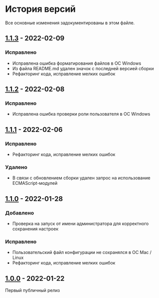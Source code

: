 # История версий

Все основные изменения задокументированы в этом файле.

[1.1.3]: https://github.com/digikid/create-project/releases/tag/1.1.3

## [1.1.3] - 2022-02-09

### Исправлено
- Исправлена ошибка форматирования файлов в ОС Windows
- Из файла README.md удален значок с последней версией сборки
- Рефакторинг кода, исправление мелких ошибок

[1.1.2]: https://github.com/digikid/create-project/releases/tag/1.1.2

## [1.1.2] - 2022-02-08

### Исправлено
- Исправлена ошибка проверки роли пользователя в ОС Windows

[1.1.1]: https://github.com/digikid/create-project/releases/tag/1.1.1

## [1.1.1] - 2022-02-06

### Исправлено
- Рефакторинг кода, исправление мелких ошибок

### Удалено
- В связи с обновлением сборки удален запрос на использование ECMAScript-модулей

[1.1.0]: https://github.com/digikid/create-project/releases/tag/1.1.0

## [1.1.0] - 2022-01-28

### Добавлено
- Проверка на запуск от имени администратора для корректного сохранения настроек

### Исправлено
- Пользовательский файл конфигурации не сохранялся в ОС Mac / Linux
- Рефакторинг кода, исправление мелких ошибок

[1.0.0]: https://github.com/digikid/create-project/releases/tag/1.0.0

## [1.0.0] - 2022-01-22

Первый публичный релиз